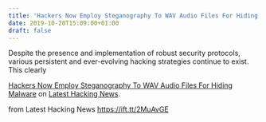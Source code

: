 ```yaml
---
title: 'Hackers Now Employ Steganography To WAV Audio Files For Hiding Malware'
date: 2019-10-20T15:09:00+01:00
draft: false
---
```


Despite the presence and implementation of robust security protocols, various persistent and ever-evolving hacking strategies continue to exist. This clearly

[Hackers Now Employ Steganography To WAV Audio Files For Hiding Malware](https://latesthackingnews.com/2019/10/20/hackers-now-employ-steganography-to-wav-audio-files-for-hiding-malware/) on [Latest Hacking News](https://latesthackingnews.com).

  
  
from Latest Hacking News https://ift.tt/2MuAvGE
